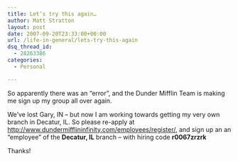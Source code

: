 ```yaml
---
title: Let’s try this again…
author: Matt Stratton
layout: post
date: 2007-09-20T23:33:00+00:00
url: /life-in-general/lets-try-this-again
dsq_thread_id:
  - 28263386
categories:
  - Personal

---
```

So apparently there was an &#8220;error&#8221;, and the Dunder Mifflin Team is making me sign up my group all over again. 

We&#8217;ve lost Gary, IN &#8211; but now I am working towards getting my very own branch in Decatur, IL. So please re-apply at http://www.dundermifflininfinity.com/employees/register/, and sign up an an &#8220;employee&#8221; of the <span style="font-weight:bold;">Decatur, IL</span> branch &#8211; with hiring code <span style="font-weight:bold;">r0067zrzrk</span> 

Thanks!